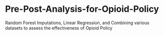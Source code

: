 # Pre-Post-Analysis-for-Opioid-Policy
Random Forest Imputations, Linear Regression, and Combining various datasets to assess the effectiveness of Opioid Policy
